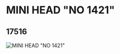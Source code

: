 # MINI HEAD "NO 1421"
## 17516
![MINI HEAD "NO 1421"](https://lc-www-live-s.legocdn.com/media/bricks/5/2/6073074.jpg)